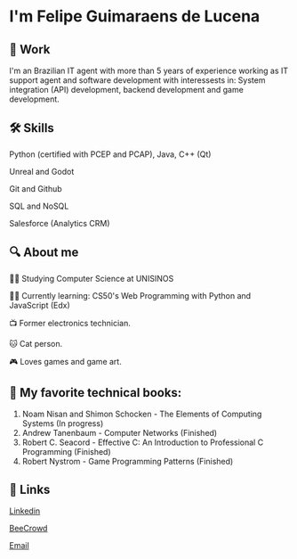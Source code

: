 
# I'm Felipe Guimaraens de Lucena


## 🧰 Work
I'm an Brazilian IT agent with more than 5 years of experience working as IT support agent and software development with interessests in: System integration (API) development, backend development and game development.


## 🛠 Skills
Python (certified with PCEP and PCAP), Java, C++ (Qt)

Unreal and Godot

Git and Github

SQL and NoSQL

Salesforce (Analytics CRM)

## 🔍 About me
👨‍🎓 Studying Computer Science at UNISINOS

👨‍💻 Currently learning: CS50's Web Programming with Python and JavaScript (Edx)

📺 Former electronics technician.

🐱 Cat person.

🎮 Loves games and game art.

## 📖 My favorite technical books:

1. Noam Nisan and Shimon Schocken - The Elements of Computing Systems (In progress)
2. Andrew Tanenbaum - Computer Networks (Finished)
3. Robert C. Seacord  - Effective C: An Introduction to Professional C Programming (Finished)
4. Robert Nystrom - Game Programming Patterns (Finished)


## 🔗 Links

[Linkedin](https://www.linkedin.com/in/felipeguimaraens/)

[BeeCrowd](https://judge.beecrowd.com/en/profile/925652)

[Email](mailto:felipeguimaraens@outlook.com)
